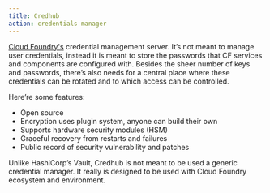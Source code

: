 ```yaml
---
title: Credhub
action: credentials manager
---
```


[Cloud Foundry's](/cloud-foundry/) credential management server. It’s not meant to manage user credentials, instead it is meant to store the passwords that CF services and components are configured with. Besides the sheer number of keys and passwords, there’s also needs for a central place where these credentials can be rotated and to which access can be controlled.

Here’re some features:

* Open source
* Encryption uses plugin system, anyone can build their own
* Supports hardware security modules (HSM)
* Graceful recovery from restarts and failures
* Public record of security vulnerability and patches

Unlike HashiCorp’s Vault, Credhub is not meant to be used a generic credential manager. It really is designed to be used with Cloud Foundry ecosystem and environment.
